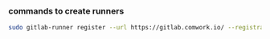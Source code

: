 ### commands to create runners

```sh
sudo gitlab-runner register --url https://gitlab.comwork.io/ --registration-token ****
```